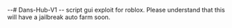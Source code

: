 --# Dans-Hub-V1
-- script gui exploit for roblox.
Please understand that this will have a jailbreak auto farm soon.
